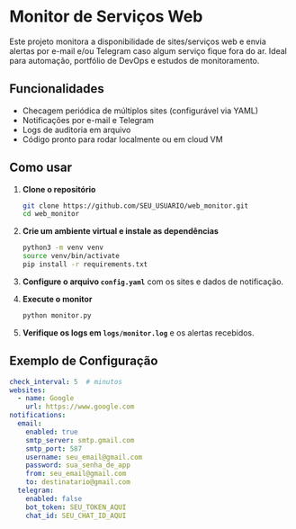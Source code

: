 # Monitor de Serviços Web

Este projeto monitora a disponibilidade de sites/serviços web e envia alertas por e-mail e/ou Telegram caso algum serviço fique fora do ar. Ideal para automação, portfólio de DevOps e estudos de monitoramento.

## Funcionalidades
- Checagem periódica de múltiplos sites (configurável via YAML)
- Notificações por e-mail e Telegram
- Logs de auditoria em arquivo
- Código pronto para rodar localmente ou em cloud VM

## Como usar

1. **Clone o repositório**
    ```bash
    git clone https://github.com/SEU_USUARIO/web_monitor.git
    cd web_monitor
    ```

2. **Crie um ambiente virtual e instale as dependências**
    ```bash
    python3 -m venv venv
    source venv/bin/activate
    pip install -r requirements.txt
    ```

3. **Configure o arquivo `config.yaml`** com os sites e dados de notificação.

4. **Execute o monitor**
    ```bash
    python monitor.py
    ```

5. **Verifique os logs em `logs/monitor.log`** e os alertas recebidos.

## Exemplo de Configuração

```yaml
check_interval: 5  # minutos
websites:
  - name: Google
    url: https://www.google.com
notifications:
  email:
    enabled: true
    smtp_server: smtp.gmail.com
    smtp_port: 587
    username: seu_email@gmail.com
    password: sua_senha_de_app
    from: seu_email@gmail.com
    to: destinatario@gmail.com
  telegram:
    enabled: false
    bot_token: SEU_TOKEN_AQUI
    chat_id: SEU_CHAT_ID_AQUI
